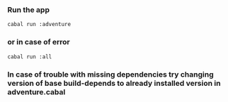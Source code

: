 ### Run the app

``` shell
cabal run :adventure
```

### or in case of error

``` shell
cabal run :all
```

### In case of trouble with missing dependencies try changing version of base build-depends to already installed version in adventure.cabal
